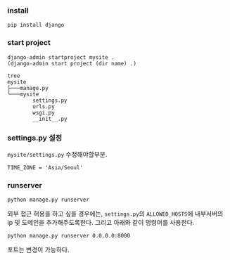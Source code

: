 

### install 
~~~
pip install django
~~~

### start project
~~~
django-admin startproject mysite .
(django-admin start project (dir name) .)
~~~

~~~
tree
mysite
├───manage.py
└───mysite
        settings.py
        urls.py
        wsgi.py
        __init__.py
~~~

### settings.py 설정
`mysite/settings.py` 수정해야할부분. 
~~~
TIME_ZONE = 'Asia/Seoul'
~~~


### runserver
~~~
python manage.py runserver
~~~

외부 접근 허용을 하고 싶을 경우에는, 
`settings.py`의 `ALLOWED_HOSTS`에 내부서버의 ip 및 도메인을 추가해주도록한다.
그리고 아래와 같이 명령어를 사용한다. 
~~~
python manage.py runserver 0.0.0.0:8000
~~~
포트는 변경이 가능하다. 
